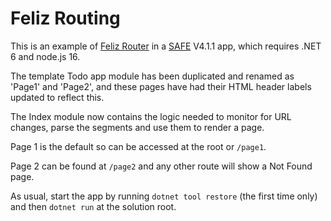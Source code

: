 # Feliz Routing

This is an example of [Feliz Router](https://github.com/Zaid-Ajaj/Feliz.Router) in a [SAFE](https://safe-stack.github.io/) V4.1.1 app, which requires .NET 6 and node.js 16.

The template Todo app module has been duplicated and renamed as 'Page1' and 'Page2', and these pages have had their HTML header labels updated to reflect this.

The Index module now contains the logic needed to monitor for URL changes, parse the segments and use them to render a page.

Page 1 is the default so can be accessed at the root or `/page1`.

Page 2 can be found at `/page2` and any other route will show a Not Found page.

As usual, start the app by running `dotnet tool restore` (the first time only) and then `dotnet run` at the solution root.
